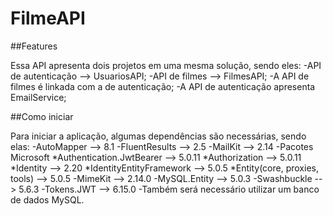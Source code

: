 # FilmeAPI

##Features

Essa API apresenta dois projetos em uma mesma solução, sendo eles:
  -API de autenticação --> UsuariosAPI;
  -API de filmes       --> FilmesAPI;
  -A API de filmes é linkada com a de autenticação;
  -A API de autenticação apresenta EmailService;
  

##Como iniciar

Para iniciar a aplicação, algumas dependências são necessárias, sendo elas:
  -AutoMapper       -->   8.1
  -FluentResults    -->   2.5
  -MailKit          -->   2.14
  -Pacotes Microsoft
    *Authentication.JwtBearer       -->   5.0.11
    *Authorization                  -->   5.0.11
    *Identity                       -->   2.20
    *IdentityEntityFramework        -->   5.0.5
    *Entity(core, proxies, tools)   -->   5.0.5
  -MimeKit          -->   2.14.0
  -MySQL.Entity     -->   5.0.3
  -Swashbuckle      -->   5.6.3
  -Tokens.JWT       -->   6.15.0
  -Também será necessário utilizar um banco de dados MySQL.
    
